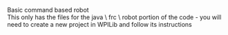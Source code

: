 Basic command based robot    
This only has the files for the java \ frc \ robot portion of the code - you will need to create a new project in WPILib and follow its instructions
